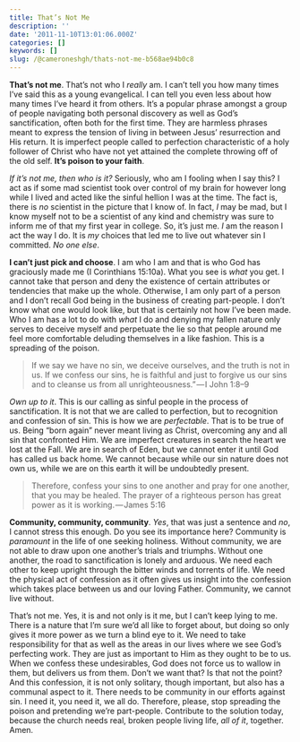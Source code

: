 ```yaml
---
title: That’s Not Me
description: ''
date: '2011-11-10T13:01:06.000Z'
categories: []
keywords: []
slug: /@cameroneshgh/thats-not-me-b568ae94b0c8
---
```


**That’s not me**. That’s not who I _really_ am. I can’t tell you how many times I’ve said this as a young evangelical. I can tell you even less about how many times I’ve heard it from others. It’s a popular phrase amongst a group of people navigating both personal discovery as well as God’s sanctification, often both for the first time. They are harmless phrases meant to express the tension of living in between Jesus’ resurrection and His return. It is imperfect people called to perfection characteristic of a holy follower of Christ who have not yet attained the complete throwing off of the old self. **It’s poison to your faith**.

_If it’s not me, then who is it?_ Seriously, who am I fooling when I say this? I act as if some mad scientist took over control of my brain for however long while I lived and acted like the sinful hellion I was at the time. The fact is, there is _no_ scientist in the picture that I know of. In fact, _I_ may be mad, but I know myself not to be a scientist of any kind and chemistry was sure to inform me of that my first year in college. So, it’s just me. _I_ am the reason I act the way I do. It is _my_ choices that led me to live out whatever sin I committed. _No one else_.

**I can’t just pick and choose**. I am who I am and that is who God has graciously made me (I Corinthians 15:10a). What you see is _what_ you get. I cannot take that person and deny the existence of certain attributes or tendencies that make up the whole. Otherwise, I am only part of a person and I don’t recall God being in the business of creating part-people. I don’t know what one would look like, but that is certainly not how I’ve been made. Who I am has a lot to do with _what_ I do and denying my fallen nature only serves to deceive myself and perpetuate the lie so that people around me feel more comfortable deluding themselves in a like fashion. This is a spreading of the poison.

> If we say we have no sin, we deceive ourselves, and the truth is not in us. If we confess our sins, he is faithful and just to forgive us our sins and to cleanse us from all unrighteousness.” — I John 1:8–9

_Own up to it_. This is our calling as sinful people in the process of sanctification. It is not that we are called to perfection, but to recognition and confession of sin. This is how we are _perfectable_. That is to be true of us. Being “born again” never meant living as Christ, overcoming any and all sin that confronted Him. We are imperfect creatures in search the heart we lost at the Fall. We are in search of Eden, but we cannot enter it until God has called us back home. We cannot because while our sin nature does not own us, while we are on this earth it will be undoubtedly present.

> Therefore, confess your sins to one another and pray for one another, that you may be healed. The prayer of a righteous person has great power as it is working. — James 5:16

**Community, community, community**. _Yes_, that was just a sentence and _no_, I cannot stress this enough. Do you see its importance here? Community is _paramount_ in the life of one seeking holiness. Without community, we are not able to draw upon one another’s trials and triumphs. Without one another, the road to sanctification is lonely and arduous. We need each other to keep upright through the bitter winds and torrents of life. We need the physical act of confession as it often gives us insight into the confession which takes place between us and our loving Father. Community, we cannot live without.

That’s not me. Yes, it is and not only is it me, but I can’t keep lying to me. There is a nature that I’m sure we’d all like to forget about, but doing so only gives it more power as we turn a blind eye to it. We need to take responsibility for that as well as the areas in our lives where we see God’s perfecting work. They are just as important to Him as they ought to be to us. When we confess these undesirables, God does not force us to wallow in them, but delivers us from them. Don’t we want that? Is that not the point? And this confession, it is not only solitary, though important, but also has a communal aspect to it. There needs to be community in our efforts against sin. I need it, you need it, we all do. Therefore, please, stop spreading the poison and pretending we’re part-people. Contribute to the solution today, because the church needs real, broken people living life, _all of it_, together. Amen.